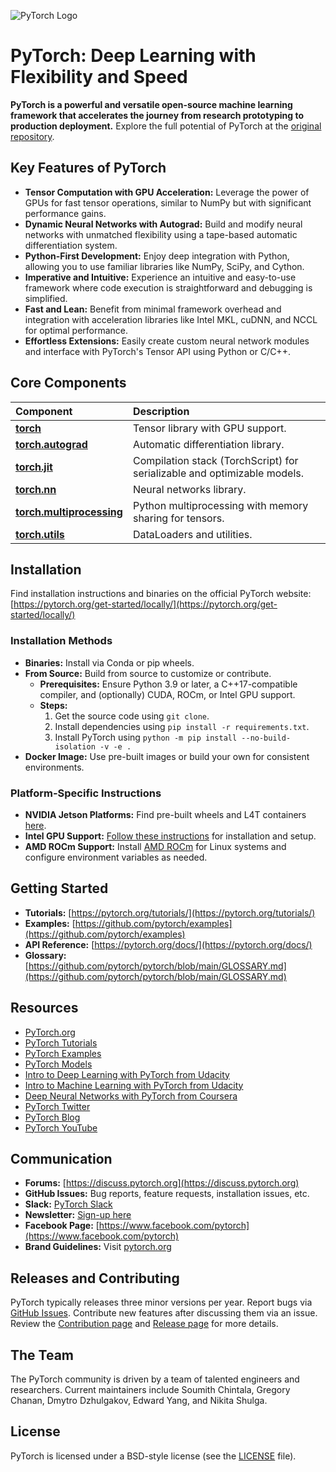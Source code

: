 ![PyTorch Logo](https://github.com/pytorch/pytorch/raw/main/docs/source/_static/img/pytorch-logo-dark.png)

# PyTorch: Deep Learning with Flexibility and Speed

**PyTorch is a powerful and versatile open-source machine learning framework that accelerates the journey from research prototyping to production deployment.** Explore the full potential of PyTorch at the [original repository](https://github.com/pytorch/pytorch).

## Key Features of PyTorch

*   **Tensor Computation with GPU Acceleration:** Leverage the power of GPUs for fast tensor operations, similar to NumPy but with significant performance gains.
*   **Dynamic Neural Networks with Autograd:** Build and modify neural networks with unmatched flexibility using a tape-based automatic differentiation system.
*   **Python-First Development:** Enjoy deep integration with Python, allowing you to use familiar libraries like NumPy, SciPy, and Cython.
*   **Imperative and Intuitive:** Experience an intuitive and easy-to-use framework where code execution is straightforward and debugging is simplified.
*   **Fast and Lean:** Benefit from minimal framework overhead and integration with acceleration libraries like Intel MKL, cuDNN, and NCCL for optimal performance.
*   **Effortless Extensions:** Easily create custom neural network modules and interface with PyTorch's Tensor API using Python or C/C++.

## Core Components

| Component                  | Description                                                                          |
| :------------------------- | :----------------------------------------------------------------------------------- |
| [**torch**](https://pytorch.org/docs/stable/torch.html)           | Tensor library with GPU support.                                    |
| [**torch.autograd**](https://pytorch.org/docs/stable/autograd.html) | Automatic differentiation library.                                    |
| [**torch.jit**](https://pytorch.org/docs/stable/jit.html)          | Compilation stack (TorchScript) for serializable and optimizable models. |
| [**torch.nn**](https://pytorch.org/docs/stable/nn.html)           | Neural networks library.                                             |
| [**torch.multiprocessing**](https://pytorch.org/docs/stable/multiprocessing.html) | Python multiprocessing with memory sharing for tensors.                       |
| [**torch.utils**](https://pytorch.org/docs/stable/data.html)        | DataLoaders and utilities.                                            |

## Installation

Find installation instructions and binaries on the official PyTorch website: [https://pytorch.org/get-started/locally/](https://pytorch.org/get-started/locally/)

### Installation Methods

*   **Binaries:** Install via Conda or pip wheels.
*   **From Source:** Build from source to customize or contribute.
    *   **Prerequisites:** Ensure Python 3.9 or later, a C++17-compatible compiler, and (optionally) CUDA, ROCm, or Intel GPU support.
    *   **Steps:**
        1.  Get the source code using `git clone`.
        2.  Install dependencies using `pip install -r requirements.txt`.
        3.  Install PyTorch using `python -m pip install --no-build-isolation -v -e .`
*   **Docker Image:** Use pre-built images or build your own for consistent environments.

### Platform-Specific Instructions

*   **NVIDIA Jetson Platforms:** Find pre-built wheels and L4T containers [here](https://forums.developer.nvidia.com/t/pytorch-for-jetson-version-1-10-now-available/72048).
*   **Intel GPU Support:** [Follow these instructions](https://www.intel.com/content/www/us/en/developer/articles/tool/pytorch-prerequisites-for-intel-gpus.html) for installation and setup.
*   **AMD ROCm Support:** Install [AMD ROCm](https://rocm.docs.amd.com/en/latest/deploy/linux/quick_start.html) for Linux systems and configure environment variables as needed.

## Getting Started

*   **Tutorials:** [https://pytorch.org/tutorials/](https://pytorch.org/tutorials/)
*   **Examples:** [https://github.com/pytorch/examples](https://github.com/pytorch/examples)
*   **API Reference:** [https://pytorch.org/docs/](https://pytorch.org/docs/)
*   **Glossary:** [https://github.com/pytorch/pytorch/blob/main/GLOSSARY.md](https://github.com/pytorch/pytorch/blob/main/GLOSSARY.md)

## Resources

*   [PyTorch.org](https://pytorch.org/)
*   [PyTorch Tutorials](https://pytorch.org/tutorials/)
*   [PyTorch Examples](https://github.com/pytorch/examples)
*   [PyTorch Models](https://pytorch.org/hub/)
*   [Intro to Deep Learning with PyTorch from Udacity](https://www.udacity.com/course/deep-learning-pytorch--ud188)
*   [Intro to Machine Learning with PyTorch from Udacity](https://www.udacity.com/course/intro-to-machine-learning-nanodegree--nd229)
*   [Deep Neural Networks with PyTorch from Coursera](https://www.coursera.org/learn/deep-neural-networks-with-pytorch)
*   [PyTorch Twitter](https://twitter.com/PyTorch)
*   [PyTorch Blog](https://pytorch.org/blog/)
*   [PyTorch YouTube](https://www.youtube.com/channel/UCWXI5YeOsh03QvJ59PMaXFw)

## Communication

*   **Forums:** [https://discuss.pytorch.org](https://discuss.pytorch.org)
*   **GitHub Issues:** Bug reports, feature requests, installation issues, etc.
*   **Slack:** [PyTorch Slack](https://pytorch.slack.com/)
*   **Newsletter:** [Sign-up here](https://eepurl.com/cbG0rv)
*   **Facebook Page:** [https://www.facebook.com/pytorch](https://www.facebook.com/pytorch)
*   **Brand Guidelines:** Visit [pytorch.org](https://pytorch.org/)

## Releases and Contributing

PyTorch typically releases three minor versions per year.  Report bugs via [GitHub Issues](https://github.com/pytorch/pytorch/issues).  Contribute new features after discussing them via an issue.  Review the [Contribution page](CONTRIBUTING.md) and [Release page](RELEASE.md) for more details.

## The Team

The PyTorch community is driven by a team of talented engineers and researchers. Current maintainers include Soumith Chintala, Gregory Chanan, Dmytro Dzhulgakov, Edward Yang, and Nikita Shulga.

## License

PyTorch is licensed under a BSD-style license (see the [LICENSE](LICENSE) file).